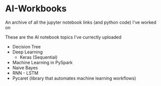 # AI-Workbooks
An archive of all the jupyter notebook links (and python code) I've worked on

These are the AI notebook topics I've currectly uploaded
- Decision Tree
- Deep Learning
  - Keras (Sequential)
- Machine Learning in PySpark
- Naive Bayes
- RNN - LSTM
- Pycaret (library that automates machine learning workflows)
